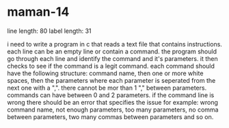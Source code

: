 # maman-14
line length: 80
label length: 31


i need to write a program in c that reads a text file that contains instructions. each line can be an empty line or contain a command. the program should go through each line and identify the command and it's parameters. it then checks to see if the command is a legit command.
each command should have the following structure: 
command name, then one or more white spaces, then the parameters where each parameter is seperated from the  next one with a ",". there cannot be mor than 1 "," between parameters.
commands can have between 0 and 2 parameters.
if the command line is wrong there should be an error that specifies the issue for example:
wrong command name, not enough parameters, too many parameters, no comma between parameters, two many commas between parameters and so on.
